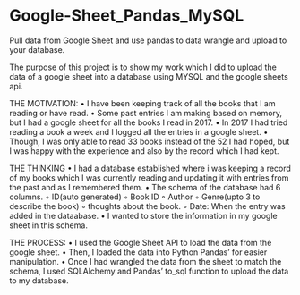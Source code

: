 # Google-Sheet_Pandas_MySQL
Pull data from Google Sheet and use pandas to data wrangle and upload to your database.

The purpose of this project is to show my work which I did to upload the data of a google sheet into a database using MYSQL and the google sheets api. 

THE MOTIVATION:
    •  I have been keeping track of all the books that I am reading or have read. 
    •  Some past entries I am making based on memory, but I had a google sheet for all the books I read in 2017.
    •  In 2017 I had tried reading a book a week and I logged all the entries in a google sheet.
    •  Though, I was only able to read 33 books instead of the 52 I had hoped, but I was happy with the experience and also by        the record which I had kept. 
    
 THE THINKING
    • I had a database established where i was keeping a record of my books which I was currently reading and updating it with        entries from the past and as I remembered them. 
    • The schema of the database had 6  columns.
        ◦ ID(auto generated)
        ◦ Book ID
        ◦ Author
        ◦ Genre(upto 3 to describe the book)
        ◦ thoughts about the book.
        ◦ Date: When the entry was added in the dataabase.
    • I wanted to store the information in my google sheet in this schema. 
    
THE PROCESS:
    • I used the Google Sheet API to load the data from the google sheet. 
    • Then, I loaded the data into Python Pandas’ for easier manipulation.
    • Once I had wrangled the data from the sheet to match the schema, I used SQLAlchemy and Pandas’ to_sql function to upload the data to my database. 
